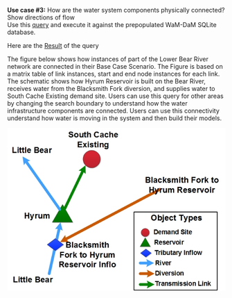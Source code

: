 **Use case #3:** How are the water system components physically connected? Show directions of flow    
Use this [query](https://github.com/amabdallah/WaM-DaM/blob/master/02UseCases/Queries/02FindConnectivityMatrixOfScenario.sql) and execute it against the prepopulated WaM-DaM SQLite database.

Here are the [Result](https://github.com/amabdallah/WaM-DaM/blob/master/02UseCases/Results/UseCase3.csv) of the query

The figure below shows how instances of part of the Lower Bear River network are connected in their Base Case Scenario. The Figure is based on a matrix table of link instances, start and end node instances for each link. The schematic shows how Hyrum Reservoir is built on the Bear River, receives water from the Blacksmith Fork diversion, and supplies water to South Cache Existing demand site. Users can use this query for other areas by changing the search boundary to understand how the water infrastructure components are connected. Users can use this connectivity understand how water is moving in the system and then build their models. 
  
![](https://github.com/amabdallah/WaM-DaM/blob/master/02UseCases/Results/ExampleNetwork.jpg)
